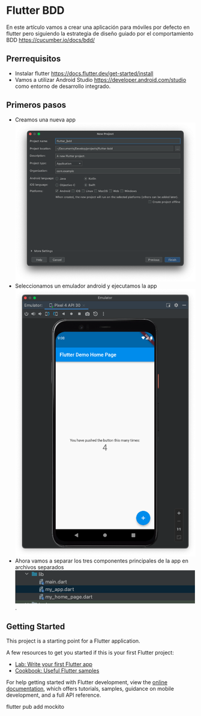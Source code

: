 # Flutter BDD

En este artículo vamos a crear una aplicación para móviles por defecto en flutter pero siguiendo la estrategia de diseño guiado por el comportamiento BDD https://cucumber.io/docs/bdd/

## Prerrequisitos

- Instalar flutter https://docs.flutter.dev/get-started/install
- Vamos a utilizar Android Studio https://developer.android.com/studio como entorno de desarrollo integrado. 

## Primeros pasos

- Creamos una nueva app ![image](./doc/images/new-flutter-bdd-project.png)
- Seleccionamos un emulador android y ejecutamos la app ![image](./doc/images/initial-screen.png)
- Ahora vamos a separar los tres componentes principales de la app en archivos separados ![image](./doc/images/main-files.png).

## Getting Started

This project is a starting point for a Flutter application.

A few resources to get you started if this is your first Flutter project:

- [Lab: Write your first Flutter app](https://docs.flutter.dev/get-started/codelab)
- [Cookbook: Useful Flutter samples](https://docs.flutter.dev/cookbook)

For help getting started with Flutter development, view the
[online documentation](https://docs.flutter.dev/), which offers tutorials,
samples, guidance on mobile development, and a full API reference.


flutter pub add mockito
